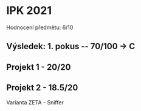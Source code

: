 # IPK 2021
Hodnocení předmětu: 6/10

## Výsledek: 1. pokus -- 70/100 -> C

## Projekt 1 - 20/20

## Projekt 2 - 18.5/20
Varianta ZETA - Sniffer

